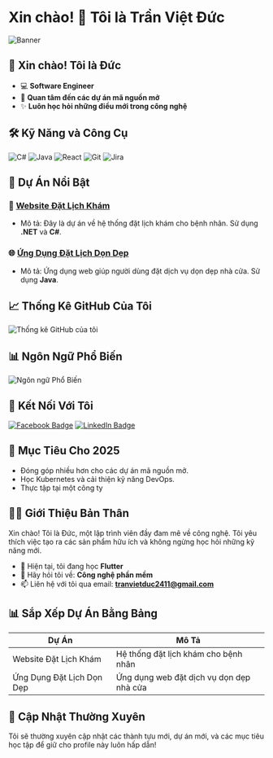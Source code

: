 # Xin chào! 👋 Tôi là Trần Việt Đức

![Banner](https://link-to-your-banner-image) <!-- Thay bằng liên kết đến ảnh banner của bạn -->

## 👋 Xin chào! Tôi là Đức

- 💻 **Software Engineer**
- 🚀 **Quan tâm đến các dự án mã nguồn mở**
- ✨ **Luôn học hỏi những điều mới trong công nghệ**

## 🛠️ Kỹ Năng và Công Cụ
![C#](https://img.shields.io/badge/-C%23-333333?style=flat&logo=c-sharp)
![Java](https://img.shields.io/badge/-Java-333333?style=flat&logo=java)
![React](https://img.shields.io/badge/-React-333333?style=flat&logo=react)
![Git](https://img.shields.io/badge/-Git-333333?style=flat&logo=git)
![Jira](https://img.shields.io/badge/-Jira-333333?style=flat&logo=jira)

## 📂 Dự Án Nổi Bật

### 📱 [Website Đặt Lịch Khám](https://github.com/vietduc24-dev/DoAnCoSo.git)
- Mô tả: Đây là dự án về hệ thống đặt lịch khám cho bệnh nhân. Sử dụng **.NET** và **C#**.

### 🌐 [Ứng Dụng Đặt Lịch Dọn Dẹp](https://github.com/tsdevtool/Flex_CleanHouse.git)
- Mô tả: Ứng dụng web giúp người dùng đặt dịch vụ dọn dẹp nhà cửa. Sử dụng **Java**.

## 📈 Thống Kê GitHub Của Tôi
![Thống kê GitHub của tôi](https://github-readme-stats.vercel.app/api?username=vietduc24-dev&show_icons=true&theme=radical)

## 📊 Ngôn Ngữ Phổ Biến
![Ngôn ngữ Phổ Biến](https://github-readme-stats.vercel.app/api/top-langs/?username=vietduc24-dev&layout=compact&theme=radical)

## 🔗 Kết Nối Với Tôi
[![Facebook Badge](https://img.shields.io/badge/Facebook-1877F2?style=flat&logo=facebook&logoColor=white)](https://www.facebook.com/ducjjjj/) 
[![LinkedIn Badge](https://img.shields.io/badge/LinkedIn-blue?style=flat&logo=linkedin&logoColor=white)](https://www.linkedin.com/in/your-profile)

## 🎯 Mục Tiêu Cho 2025
- Đóng góp nhiều hơn cho các dự án mã nguồn mở.
- Học Kubernetes và cải thiện kỹ năng DevOps.
- Thực tập tại một công ty 

## 👨‍💻 Giới Thiệu Bản Thân

Xin chào! Tôi là Đức, một lập trình viên đầy đam mê về công nghệ. Tôi yêu thích việc tạo ra các sản phẩm hữu ích và không ngừng học hỏi những kỹ năng mới.

- 🌱 Hiện tại, tôi đang học **Flutter**
- 💬 Hãy hỏi tôi về: **Công nghệ phần mềm**
- 📫 Liên hệ với tôi qua email: **tranvietduc2411@gmail.com**

## 📊 Sắp Xếp Dự Án Bằng Bảng

| Dự Án        | Mô Tả                                      |
| ------------ | ------------------------------------------- |
| Website Đặt Lịch Khám | Hệ thống đặt lịch khám cho bệnh nhân |
| Ứng Dụng Đặt Lịch Dọn Dẹp | Ứng dụng web đặt dịch vụ dọn dẹp nhà cửa |

## 📅 Cập Nhật Thường Xuyên

Tôi sẽ thường xuyên cập nhật các thành tựu mới, dự án mới, và các mục tiêu học tập để giữ cho profile này luôn hấp dẫn!
